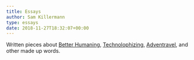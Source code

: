 ```yaml
---
title: Essays
author: Sam Killermann
type: essays
date: 2018-11-27T18:32:07+00:00
---
```

Written pieces about [Better Humaning][1], [Technolophizing][2], [Adventravel][3], and other made up words.

 [1]: /category/better-humaning/
 [2]: /category/technolophizing
 [3]: /category/adventravel